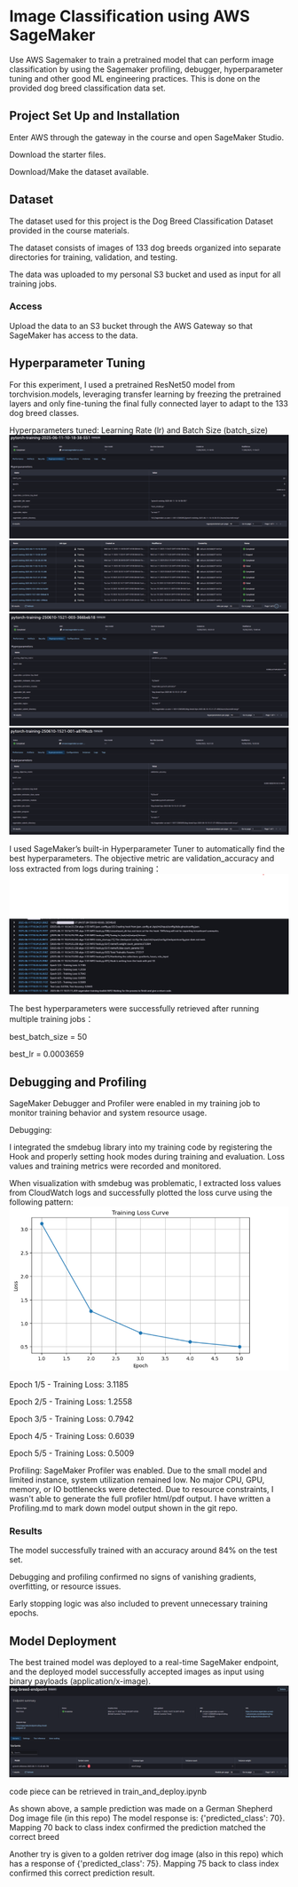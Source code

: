 # Image Classification using AWS SageMaker

Use AWS Sagemaker to train a pretrained model that can perform image classification by using the Sagemaker profiling, debugger, hyperparameter tuning and other good ML engineering practices. This is done on the provided dog breed classification data set.

## Project Set Up and Installation
Enter AWS through the gateway in the course and open SageMaker Studio. 

Download the starter files.

Download/Make the dataset available. 

## Dataset
The dataset used for this project is the Dog Breed Classification Dataset provided in the course materials.

The dataset consists of images of 133 dog breeds organized into separate directories for training, validation, and testing.

The data was uploaded to my personal S3 bucket and used as input for all training jobs.

### Access
Upload the data to an S3 bucket through the AWS Gateway so that SageMaker has access to the data. 

## Hyperparameter Tuning
For this experiment, I used a pretrained ResNet50 model from torchvision.models, leveraging transfer learning by freezing the pretrained layers and only fine-tuning the final fully connected layer to adapt to the 133 dog breed classes.

Hyperparameters tuned: Learning Rate (lr) and Batch Size (batch_size)
![completed_training_jobs.png](completed_training_jobs.png)
![completed_training_jobs2.png](completed_training_jobs2.png)
![completed_training_jobs3.png](completed_training_jobs3.png)
![completed_training_jobs4.png](completed_training_jobs4.png)

I used SageMaker’s built-in Hyperparameter Tuner to automatically find the best hyperparameters. The objective metric are validation_accuracy and loss extracted from logs during training：
![section_of_training_log.png](section_of_training_log.png)


The best hyperparameters were successfully retrieved after running multiple training jobs：

best_batch_size = 50

best_lr = 0.0003659

## Debugging and Profiling
SageMaker Debugger and Profiler were enabled in my training job to monitor training behavior and system resource usage.

Debugging:

I integrated the smdebug library into my training code by registering the Hook and properly setting hook modes during training and evaluation. Loss values and training metrics were recorded and monitored.

When visualization with smdebug was problematic, I extracted loss values from CloudWatch logs and successfully plotted the loss curve using the following pattern:
![Training_loss_curve.png](Training_loss_curve.png)

Epoch 1/5 - Training Loss: 3.1185

Epoch 2/5 - Training Loss: 1.2558

Epoch 3/5 - Training Loss: 0.7942

Epoch 4/5 - Training Loss: 0.6039

Epoch 5/5 - Training Loss: 0.5009

Profiling:
SageMaker Profiler was enabled. Due to the small model and limited instance, system utilization remained low. No major CPU, GPU, memory, or IO bottlenecks were detected. Due to resource constraints, I wasn't able to generate the full profiler html/pdf output. I have written a Profiling.md to mark down model output shown in the git repo.

### Results
The model successfully trained with an accuracy around 84% on the test set. 

Debugging and profiling confirmed no signs of vanishing gradients, overfitting, or resource issues.

Early stopping logic was also included to prevent unnecessary training epochs.


## Model Deployment
The best trained model was deployed to a real-time SageMaker endpoint, and the deployed model successfully accepted images as input using binary payloads (application/x-image).
![model_deployment_in_service.png](model_deployment_in_service.png)

code piece can be retrieved in train_and_deploy.ipynb

As shown above, a sample prediction was made on a German Shepherd Dog image file (in this repo)
The model response is: {'predicted_class': 70}. Mapping 70 back to class index confirmed the prediction matched the correct breed

Another try is given to a golden retriver dog image (also in this repo)
which has a response of {'predicted_class': 75}. Mapping 75 back to class index confirmed this correct prediction result.



